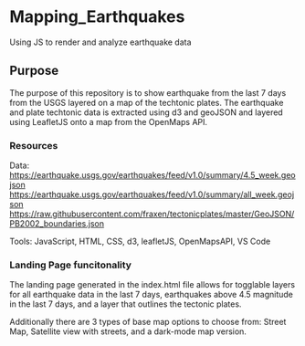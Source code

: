 # Mapping_Earthquakes
Using JS to render and analyze earthquake data

## Purpose
The purpose of this repository is to show earthquake from the last 7 days from the USGS layered on a map of the techtonic plates. The earthquake and plate techtonic data is extracted using d3 and geoJSON and layered using LeafletJS onto a map from the OpenMaps API.

### Resources
Data: https://earthquake.usgs.gov/earthquakes/feed/v1.0/summary/4.5_week.geojson
https://earthquake.usgs.gov/earthquakes/feed/v1.0/summary/all_week.geojson
https://raw.githubusercontent.com/fraxen/tectonicplates/master/GeoJSON/PB2002_boundaries.json

Tools: JavaScript, HTML, CSS, d3, leafletJS, OpenMapsAPI, VS Code

### Landing Page funcitonality
The landing page generated in the index.html file allows for togglable layers for all earthquake data in the last 7 days, earthquakes above 4.5 magnitude in the last 7 days, and a layer that outlines the tectonic plates.

Additionally there are 3 types of base map options to choose from: Street Map, Satellite view with streets, and a dark-mode map version.
